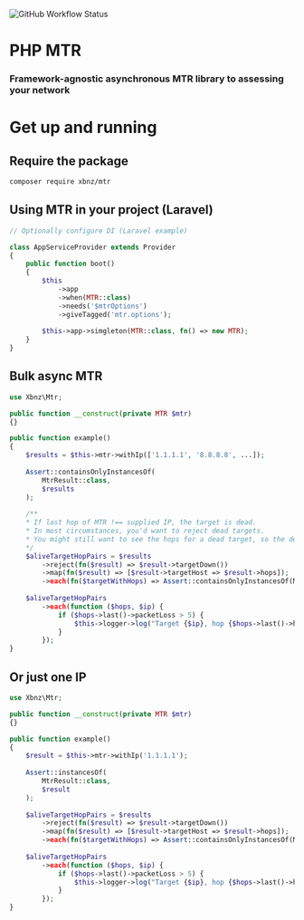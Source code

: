 ![GitHub Workflow Status](https://img.shields.io/github/workflow/status/xbnz/laravel-multi-ip/Run%20tests?label=Tests&style=for-the-badge&logo=appveyor)

# PHP MTR
### Framework-agnostic asynchronous MTR library to assessing your network

# Get up and running
## Require the package
```bash
composer require xbnz/mtr
```
## Using MTR in your project (Laravel)
```php
// Optionally configure DI (Laravel example)

class AppServiceProvider extends Provider
{
    public function boot()
    {
        $this
            ->app
            ->when(MTR::class)
            ->needs('$mtrOptions')
            ->giveTagged('mtr.options');
            
        $this->app->simgleton(MTR::class, fn() => new MTR);
    }
}
```
## Bulk async MTR
```php
use Xbnz\Mtr;

public function __construct(private MTR $mtr)
{}

public function example()
{
    $results = $this->mtr->withIp(['1.1.1.1', '8.8.8.8', ...]);
    
    Assert::containsOnlyInstancesOf(
        MtrResult::class,
        $results
    );
  
    /**
    * If last hop of MTR !== supplied IP, the target is dead. 
    * In most circumstances, you'd want to reject dead targets. 
    * You might still want to see the hops for a dead target, so the default policy is not to reject.
    */
    $aliveTargetHopPairs = $results
        ->reject(fn($result) => $result->targetDown()) 
        ->map(fn($result) => [$result->targetHost => $result->hops]);
        ->each(fn($targetWithHops) => Assert::containsOnlyInstancesOf(MtrHop::class, $targetWithHops));
    
    $aliveTargetHopPairs
        ->each(function ($hops, $ip) {
            if ($hops->last()->packetLoss > 5) {
                $this->logger->log("Target {$ip}, hop {$hops->last()->hopNumber} has {$hops->last()->packetLoss}% loss")
            }
        });
}
```

## Or just one IP

```php
use Xbnz\Mtr;

public function __construct(private MTR $mtr)
{}

public function example()
{
    $result = $this->mtr->withIp('1.1.1.1');
    
    Assert::instancesOf(
        MtrResult::class,
        $result
    );
 
    $aliveTargetHopPairs = $results
        ->reject(fn($result) => $result->targetDown()) 
        ->map(fn($result) => [$result->targetHost => $result->hops]);
        ->each(fn($targetWithHops) => Assert::containsOnlyInstancesOf(MtrHop::class, $targetWithHops));
    
    $aliveTargetHopPairs
        ->each(function ($hops, $ip) {
            if ($hops->last()->packetLoss > 5) {
                $this->logger->log("Target {$ip}, hop {$hops->last()->hopNumber} has {$hops->last()->packetLoss}% loss")
            }
        });
}
```